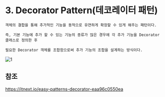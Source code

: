 # 3. Decorator Pattern(데코레이터 패턴)

    객체의 결합을 통해 추가적인 기능을 동적으로 유연하게 확장할 수 있게 해주는 패턴이다.

    즉, 기본 기능에 추가 할 수 있는 기능의 종류가 많은 경우에 각 추가 기능을 Decorator 클래스로 정의한 후
    
    필요한 Decorator 객체를 조합함으로써 추가 기능의 조합을 설계하는 방식이다.
    
![1](https://user-images.githubusercontent.com/38696775/157148386-1015de0d-30eb-4b4b-9824-f3d49e727105.png)


## 참조
https://itnext.io/easy-patterns-decorator-eaa96c0550ea